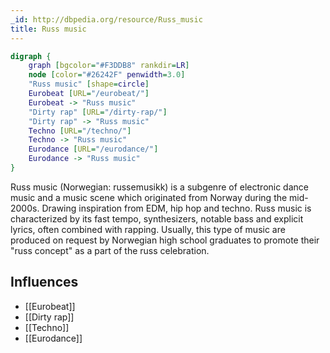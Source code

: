 ```yaml
---
_id: http://dbpedia.org/resource/Russ_music
title: Russ music
---
```


```dot
digraph {
	graph [bgcolor="#F3DDB8" rankdir=LR]
	node [color="#26242F" penwidth=3.0]
	"Russ music" [shape=circle]
	Eurobeat [URL="/eurobeat/"]
	Eurobeat -> "Russ music"
	"Dirty rap" [URL="/dirty-rap/"]
	"Dirty rap" -> "Russ music"
	Techno [URL="/techno/"]
	Techno -> "Russ music"
	Eurodance [URL="/eurodance/"]
	Eurodance -> "Russ music"
}
```

Russ music (Norwegian: russemusikk) is a subgenre of electronic dance music and a music scene which originated from Norway during the mid-2000s. Drawing inspiration from EDM, hip hop and techno. Russ music is characterized by its fast tempo, synthesizers, notable bass and explicit lyrics, often combined with rapping. Usually, this type of music are produced on request by Norwegian high school graduates to promote their "russ concept" as a part of the russ celebration.

## Influences

- [[Eurobeat]]
- [[Dirty rap]]
- [[Techno]]
- [[Eurodance]]
